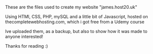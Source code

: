 These are the files used to create my website "james.host20.uk"

Using HTMl, CSS, PHP, mySQL and a little bit of Javascript, hosted on thecompletewebhosting.com, which i got free from a Udemy course

Ive uploaded them, as a backup, but also to show how it was made to anyone interested!

Thanks for reading :)

